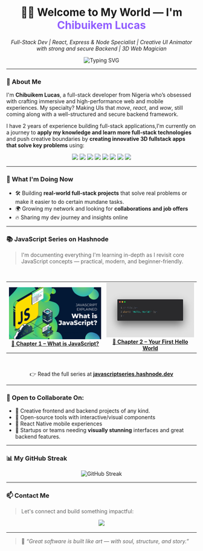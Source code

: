 <h1 align="center">👋🏾 Welcome to My World — I'm <span style="color:#915EFF;">Chibuikem Lucas</span></h1>

<p align="center">
  <em>Full-Stack Dev | React, Express & Node Specialist | Creative UI Animator with strong and secure Backend | 3D Web Magician</em>
</p>

<p align="center">
  <img src="https://readme-typing-svg.herokuapp.com?font=Fira+Code&weight=500&size=20&duration=3000&pause=1000&center=true&vCenter=true&width=440&height=45&lines=Bringing+UIs+to+Life+with+Code+%F0%9F%AA%84;Crafting+3D+Experiences++%F0%9F%94%8A;Well-Structured+Backend;React+%7C+Next+%7C+Three+%7C+TypeScript;Express+%7C+Node+%7C+DB+%7C+Auth" alt="Typing SVG" />
</p>

---

### 🚀 About Me

I'm **Chibuikem Lucas**, a full-stack developer from Nigeria who’s obsessed with crafting immersive and high-performance web and mobile experiences. My specialty? Making UIs that *move*, *react*, and *wow*, still coming along with a well-structured and secure backend framework.  

I have 2 years of experience building full-stack applications,I'm currently on a journey to **apply my knowledge and learn more full-stack technologies** and push creative boundaries by **creating innovative 3D fullstack apps that solve key problems** using:

<div align="center">
  <img src="https://img.shields.io/badge/-ReactJS-61DAFB?style=for-the-badge&logo=react&logoColor=black" />
  <img src="https://img.shields.io/badge/-NextJS-red?style=for-the-badge&logo=next.js&logoColor=white" />
  <img src="https://img.shields.io/badge/-ThreeJS-000?style=for-the-badge&logo=three.js&logoColor=white" />
  <img src="https://img.shields.io/badge/-TypeScript-3178C6?style=for-the-badge&logo=typescript&logoColor=white" />
  <img src="https://img.shields.io/badge/-React%20Native-purple?style=for-the-badge&logo=react&logoColor=61DAFB" />
  <img src="https://img.shields.io/badge/-Node.js-339933?style=for-the-badge&logo=node.js&logoColor=white" />
  <img src="https://img.shields.io/badge/-Express.js-grey?style=for-the-badge&logo=express.js&logoColor=white" />
  <img src="https://img.shields.io/badge/-JavaScript-yellow?style=for-the-badge&logo=javascript&logoColor=white" />
</div>

---

### 💼 What I'm Doing Now

- 🛠️ Building **real-world full-stack projects** that solve real problems or make it easier to do certain mundane tasks.  
- 🌍 Growing my network and looking for **collaborations and job offers**  
- 🔥 Sharing my dev journey and insights online  

---

### 📚 JavaScript Series on Hashnode

> I'm documenting everything I'm learning in-depth as I revisit core JavaScript concepts — practical, modern, and beginner-friendly.

<table align="center">
  <tr>
  <!-- Chapter 1 -->
    <td align="center">
  <a href="https://javascriptseries.hashnode.dev/episode-1-what-is-javascript" target="_blank">
    <img src="js w.webp" width="400" alt="Chapter 1: What is JavaScript" />
  </a>
  <br />
  <strong><a href="https://javascriptseries.hashnode.dev/episode-1-what-is-javascript" target="_blank">📘 Chapter 1 – What is JavaScript?</a></strong>
</td>

<br />


  <!-- Chapter 2 -->
  <td align="center">
  <a href="https://javascriptseries.hashnode.dev/episode-2-your-first-hello-world" target="_blank">
    <img src="javascript.jpg" width="400" alt="Chapter 2: Your First Hello World" />
  </a>
  <br />
  <strong><a href="https://javascriptseries.hashnode.dev/episode-2-your-first-hello-world" target="_blank">📙 Chapter 2 – Your First Hello World</a></strong>
  </td>
</tr>
</table>
<br />

<p align="center">
  👉 Read the full series at <a href="https://javascriptseries.hashnode.dev" target="_blank"><strong>javascriptseries.hashnode.dev</strong></a>
</p>

---


### 🤝 Open to Collaborate On:

- 🚀 Creative frontend and backend projects of any kind.
- 🧩 Open-source tools with interactive/visual components  
- 📱 React Native mobile experiences  
- 🎯 Startups or teams needing **visually stunning** interfaces and great backend features. 

---

### 📊 My GitHub Streak

<div align="center">
  <img src="https://github-readme-streak-stats.herokuapp.com?user=chibuikemlucas&theme=tokyonight_duo&hide_border=true&date_format=M%20j%5B%2C%20Y%5D&utc_offset=+60" alt="GitHub Streak" />
  <br />
</div>

---

### 📫 Contact Me

> Let's connect and build something impactful:

<div align="center">
  <a href="mailto:chibuikemlucas@gmail.com"><img src="https://img.shields.io/badge/Gmail-chibuikemlucas%40gmail.com-red?style=for-the-badge&logo=gmail&logoColor=white" /></a>
</div>

---

> 🧩 *“Great software is built like art — with soul, structure, and story.”*
